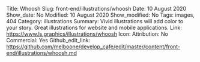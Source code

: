 Title: Whoosh
Slug: front-end/illustrations/whoosh
Date: 10 August 2020
Show_date: No
Modified: 10 August 2020
Show_modified: No
Tags: images, 404
Category: illustrations
Summary: Vivid illustrations will add color to your story. Great illustrations for website and mobile applications.
Link: https://www.ls.graphics/illustrations/whoosh
Icon: 
Attribution: No
Commercial: Yes
Github_edit_link: https://github.com/melboone/develop_cafe/edit/master/content/front-end/illustrations/whoosh.md